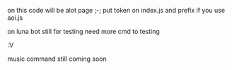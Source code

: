 on this code will be alot page ;-;
put token on index.js
and prefix if you use aoi.js

on luna bot still for testing need more cmd to testing




:V



music command still coming soon
